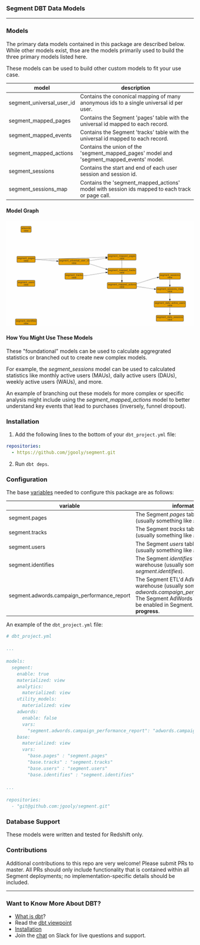 ### Segment DBT Data Models

---

### Models
The primary data models contained in this package are described below. While other models exist,
thse are the models primarily used to build the three primary models listed here.

These models can be used to build other custom models to fit your use case.

| model | description |
|-------|-------------|
| segment\_universal\_user_id | Contains the cononical mapping of many anonymous ids to a single universal id per user. |
| segment\_mapped\_pages | Contains the Segment 'pages' table with the universal id mapped to each record. |
| segment\_mapped\_events | Contains the Segment 'tracks' table with the universal id mapped to each record. |
| segment\_mapped\_actions | Contains the union of the 'segment\_mapped\_pages' model and 'segment\_mapped\_events' model. |
| segment\_sessions | Contains the start and end of each user session and session id. |
| segment\_sessions\_map | Contains the 'segment\_mapped\_actions' model with session ids mapped to each track or page call. |


#### Model Graph
![segment graph](etc/segment_dbt_graph.png)

#### How You Might Use These Models

These "foundational" models can be used to calculate aggregrated statistics or branched out to create new complex models.

For example, the _segment_sessions_ model can be used to calculated statistics like monthly active users (MAUs), daily active users (DAUs), weekly active users (WAUs), and more.

An example of branching out these models for more complex or specific analysis might include using the _segment_mapped_actions_ model to better understand key events that lead to purchases (inversely, funnel dropout).

### Installation
1. Add the following lines to the bottom of your `dbt_project.yml` file:
```YAML
repositories:
  - https://github.com/jgooly/segment.git
```

2. Run `dbt deps`.

### Configuration
The base [variables](http://dbt.readthedocs.io/en/master/guide/context-variables/#arbitrary-configuration-variables) needed to configure this package are as follows:

| variable | information | required |
|----------|-------------|:--------:|
|segment.pages|The Segment _pages_ table in warehouse (usually something like _segment.pages_).|Yes|
|segment.tracks|The Segment _tracks_ table in warehouse (usually something like _segment.tracks_).|Yes|
|segment.users|The Segment _users_ table in warehouse (usually something like _segment.users_).|No|
|segment.identifies|The Segment _identifies_ table in warehouse (usually something like _segment.identifies_).|No|
|segment.adwords.campaign\_performance\_report|The Segment ETL'd AdWords table in warehouse (usually something like _adwords.campaign\_performance\_report_). The Segment AdWords integration must be enabled in Segment. **This is a work in progress**.|No|

An example of the `dbt_project.yml` file:

```yml
# dbt_project.yml

...

models:  
  segment:
    enable: true
    materialized: view
    analytics:
      materialized: view
    utility_models:
      materialized: view
    adwords:
      enable: false
      vars:
        "segment.adwords.campaign_performance_report": "adwords.campaign_performance_report"
    base:
      materialized: view
      vars:
        "base.pages" : "segment.pages"
        "base.tracks" : "segment.tracks"
        "base.users" : "segment.users"
        "base.identifies" : "segment.identifies"

...

repositories:
  - "git@github.com:jgooly/segment.git"
```

### Database Support
These models were written and tested for Redshift only.

### Contributions
Additional contributions to this repo are very welcome!
Please submit PRs to master.
All PRs should only include functionality that is contained within all
Segment deployments; no implementation-specific details should be included.

---

### Want to Know More About DBT?
- [What is dbt](https://dbt.readme.io/docs/overview)?
- Read the [dbt viewpoint](https://dbt.readme.io/docs/viewpoint)
- [Installation](https://dbt.readme.io/docs/installation)
- Join the [chat](http://ac-slackin.herokuapp.com/) on Slack for live questions and support.
